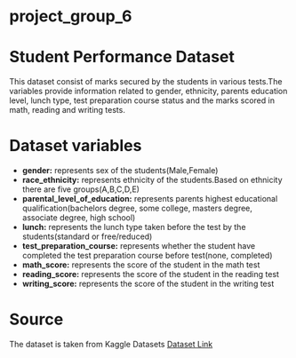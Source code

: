 # project_group_6
# Student Performance Dataset
This dataset consist of marks secured by the students in various tests.The variables provide information related to gender, ethnicity, parents education level, lunch type, test preparation course status and the marks scored in math, reading and writing tests.

# Dataset variables
* __gender:__ represents sex of the students(Male,Female)
* __race_ethnicity:__ represents ethnicity of the students.Based on ethnicity there are five groups(A,B,C,D,E)
* __parental_level_of_education:__ represents parents highest educational qualification(bachelors degree, some college, masters degree, associate degree, high school)
* __lunch:__ represents the lunch type taken before the test by the students(standard or free/reduced)
* __test_preparation_course:__ represents whether the student have completed the test preparation course before test(none, completed)
* __math_score:__ represents the score of the student in the math test
* __reading_score:__ represents the score of the student in the reading test
* __writing_score:__ represents the score of the student in the writing test

# Source
The dataset is taken from Kaggle Datasets
[ Dataset Link ](https://www.kaggle.com/datasets/spscientist/students-performance-in-exams/data)
